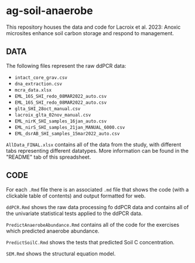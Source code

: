 # ag-soil-anaerobe

This repository houses the data and code for Lacroix et al. 2023: Anoxic microsites enhance soil carbon storage and respond to management. 

## DATA

The following files represent the raw ddPCR data:

* `intact_core_grav.csv`
* `dna_extraction.csv`
* `mcra_data.xlsx`
* `EML_16S_SHI_redo_08MAR2022_auto.csv`
* `EML_16S_SHI_redo_08MAR2022_auto.csv`
* `glta_SHI_28oct_manual.csv`
* `lacroix_glta_02nov_manual.csv`
* `EML_nirK_SHI_samples_16jan_auto.csv` 
* `EML_nirS_SHI_samples_21jan_MANUAL_6000.csv` 
* `EML_dsrAB_SHI_samples_15mar2022_auto.csv`

`AllData_FINAL.xlsx` contains all of the data from the study, with different tabs representing different datatypes. More information can be found in the "README" tab of this spreadsheet.

## CODE

For each `.Rmd` file there is an associated `.md` file that shows the code (with a clickable table of contents) and output formatted for web.

`ddPCR.Rmd` shows the raw data processing fo ddPCR data and contains all of the univariate statistical tests applied to the ddPCR data.

`PredictAnaerobeAbundance.Rmd` contains all of the code for the exercises which predicted anaerobe abundance.

`PredictSoilC.Rmd` shows the tests that predicted Soil C concentration. 

`SEM.Rmd` shows the structural equation model.






